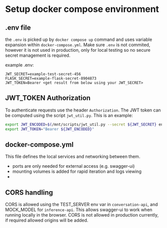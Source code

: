 # Setup docker compose environment

## .env file

the `.env` is picked up by `docker compose up` command and uses variable expansion within `docker-compose.yml`. Make sure `.env` is not commited, however it is not used in production, only for local testing so no secure secret management is required.

example .env:
```
JWT_SECRET=example-test-secret-456
FLASK_SECRET=example-flask-secret-8904873
JWT_TOKEN=Bearer <get result from below using your JWT_SECRET>
```

## JWT_TOKEN Authorization

To authenticate requests use the header `Authorization`. The JWT token can be computed using the script `jwt_util.py`. This is an example:
```bash
export JWT_ENCODED=$(/mnt/scripts/jwt_util.py --secret ${JWT_SECRET} encode '{"team_id": "tenstorrent", "token_id":"debug-test"}')
export JWT_TOKEN="Bearer ${JWT_ENCODED}"
```

## docker-compose.yml

This file defines the local services and networking between them.
- ports are only needed for external access (e.g. swagger-ui)
- mounting volumes is added for rapid iteration and logs viewing
-

## CORS handling

CORS is allowed using the TEST_SERVER env var in `conversation-api`, and MOCK_MODEL for `inference-api`. This allows swagger-ui to work when running locally in the browser.
CORS is not allowed in production currently, if required allowed origins will be added.
